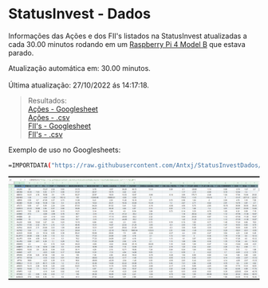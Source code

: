 
# StatusInvest - Dados
Informações das Ações e dos FII's listados na StatusInvest atualizadas a cada 30.00 minutos rodando em um [Raspberry Pi 4 Model B](https://www.raspberrypi.com/) que estava parado.

Atualização automática em: 30.00 minutos. <br>
<br>Última atualização: 27/10/2022 ás 14:17:18.  <br>


>Resultados: <br>
[Ações - Googlesheet](https://docs.google.com/spreadsheets/d/e/2PACX-1vS97G13-9owVwSm1y_TAE3gTaxYflhMvgXCYgj3zEGVwqrbPiUrsOyUUcdhM5D7YVJPNaiinn51Plgc/pubhtml?gid=313887204&single=true) <br>
[Ações - .csv](https://raw.githubusercontent.com/Antxj/StatusInvestDados/master/resultado/dadosacoes.csv) <br>
[FII's - Googlesheet](https://docs.google.com/spreadsheets/d/e/2PACX-1vS97G13-9owVwSm1y_TAE3gTaxYflhMvgXCYgj3zEGVwqrbPiUrsOyUUcdhM5D7YVJPNaiinn51Plgc/pubhtml?gid=1741348998&single=true) <br>
[FII's - .csv](https://raw.githubusercontent.com/Antxj/StatusInvestDados/master/resultado/dadosfiis.csv) <br>


Exemplo de uso no Googlesheets:
```sh
=IMPORTDATA("https://raw.githubusercontent.com/Antxj/StatusInvestDados/master/resultado/dadosacoes.csv";";";"pt_BR")
```

![img_2.png](exemplo.png)

